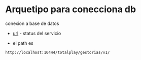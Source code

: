 # Arquetipo para conecciona  db

conexion a base de datos 



- [url](http://localhost:10444/totalplay/gestorias/v1/status) - status del servicio 

- el path es 


```
http://localhost:10444/totalplay/gestorias/v1/
```